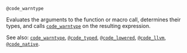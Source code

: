 ```
@code_warntype
```

Evaluates the arguments to the function or macro call, determines their types, and calls [`code_warntype`](@ref) on the resulting expression.

See also: [`code_warntype`](@ref), [`@code_typed`](@ref), [`@code_lowered`](@ref), [`@code_llvm`](@ref), [`@code_native`](@ref).
